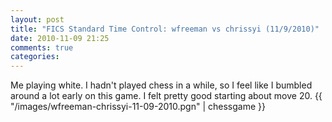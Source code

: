 ```yaml
---
layout: post
title: "FICS Standard Time Control: wfreeman vs chrissyi (11/9/2010)"
date: 2010-11-09 21:25
comments: true
categories: 
---
```

Me playing white. I hadn't played chess in a while, so I feel like I bumbled around a lot early on this game. I felt pretty good starting about move 20. 
{{ "/images/wfreeman-chrissyi-11-09-2010.pgn" | chessgame }}

